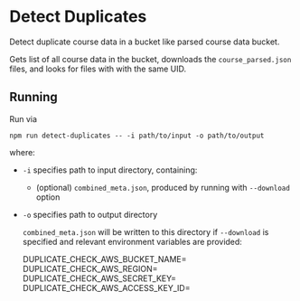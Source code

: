 # Detect Duplicates

Detect duplicate course data in a bucket like parsed course data bucket.

Gets list of all course data in the bucket, downloads the `course_parsed.json` files, and looks for files with with the same UID.

## Running
Run via
```
npm run detect-duplicates -- -i path/to/input -o path/to/output
```
where:
- `-i` specifies path to input directory, containing:
    - (optional) `combined_meta.json`, produced by running with `--download` option
- `-o` specifies path to output directory

    `combined_meta.json` will be written to this directory if `--download` is specified and relevant environment variables are provided:

    DUPLICATE_CHECK_AWS_BUCKET_NAME=
    DUPLICATE_CHECK_AWS_REGION=
    DUPLICATE_CHECK_AWS_SECRET_KEY=
    DUPLICATE_CHECK_AWS_ACCESS_KEY_ID=